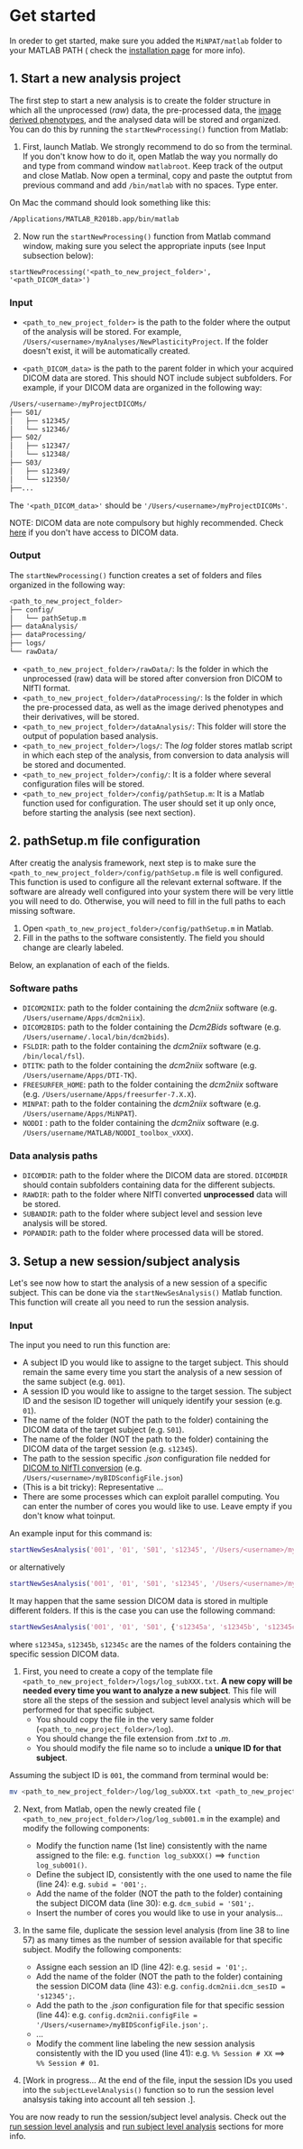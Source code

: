# Get started

In oreder to get started, make sure you added the `MiNPAT/matlab` folder to your MATLAB PATH ( check the [installation page](../installation/minpat_install.md) for more info).

## 1. Start a new analysis project

The first step to start a new analysis is to create the folder structure in which all the unprocessed (*raw*) data, the pre-processed data, the [image derived phenotypes](), and the analysed data will be stored and organized.
You can do this by running the `startNewProcessing()` function from Matlab:

1. First, launch Matlab. We strongly recommend to do so from the terminal. If you don't know how to do it, open Matlab the way you normally do and type from command window `matlabroot`. Keep track of the output and close Matlab. Now open a terminal, copy and paste the outptut from previous command and add `/bin/matlab` with no spaces. Type enter.

On Mac the command should look something like this:
```bash
/Applications/MATLAB_R2018b.app/bin/matlab
```

2. Now run the `startNewProcessing()` function from Matlab command window, making sure you select the appropriate inputs (see Input subsection below):
```matalb
startNewProcessing('<path_to_new_project_folder>', '<path_DICOM_data>')
```

### Input

* `<path_to_new_project_folder>` is the path to the folder where the output of the analysis will be stored. For example, `/Users/<username>/myAnalyses/NewPlasticityProject`. If the folder doesn't exist, it will be automatically created.

* `<path_DICOM_data>` is the path to the parent folder in which your acquired DICOM data are stored. This should NOT include subject subfolders. For example, if your DICOM data are organized in the following way:
```bash
/Users/<username>/myProjectDICOMs/
├── S01/
│   ├── s12345/
│   └── s12346/
├── S02/
│   ├── s12347/
│   └── s12348/
├── S03/
│   ├── s12349/
│   └── s12350/
├──...
```
The `'<path_DICOM_data>'` should be `'/Users/<username>/myProjectDICOMs'`.

NOTE: DICOM data are note compulsory but highly recommended. Check [here]() if you don't have access to DICOM data.

### Output

The `startNewProcessing()` function creates a set of folders and files organized in the following way:
```bash
<path_to_new_project_folder>
├── config/
│   └── pathSetup.m
├── dataAnalysis/
├── dataProcessing/
├── logs/
└── rawData/
```
* `<path_to_new_project_folder>/rawData/`: Is the folder in which the unprocessed (raw) data will be stored after conversion fron DICOM to NIfTI format.
* `<path_to_new_project_folder>/dataProcessing/`: Is the folder in which the pre-processed data, as well as the image derived phenotypes and their derivatives, will be stored.
* `<path_to_new_project_folder>/dataAnalysis/`: This folder will store the output of population based analysis.
* `<path_to_new_project_folder>/logs/`: The *log* folder stores matlab script in which each step of the analysis, from conversion to data analysis will be stored and documented.
* `<path_to_new_project_folder>/config/`: It is a folder where several configuration files will be stored.
* `<path_to_new_project_folder>/config/pathSetup.m`: It is a Matlab function used for configuration. The user should set it up only once, before starting the analysis (see next section).

## 2. pathSetup.m file configuration

After creatig the analysis framework, next step is to make sure the `<path_to_new_project_folder>/config/pathSetup.m` file is well configured. This function is used to configure all the relevant external software. If the software are already well configured into your system there will be very little you will need to do. Otherwise, you will need to fill in the full paths to each missing software.

1. Open `<path_to_new_project_folder>/config/pathSetup.m` in Matlab. 
2. Fill in the paths to the software consistently. The field you should change are clearly labeled.

Below, an explanation of each of the fields.

### Software paths
- `DICOM2NIIX`: path to the folder containing the *dcm2niix* software (e.g. `/Users/username/Apps/dcm2niix`).
- `DICOM2BIDS`: path to the folder containing the *Dcm2Bids* software (e.g. `/Users/username/.local/bin/dcm2bids`).
- `FSLDIR`: path to the folder containing the *dcm2niix* software (e.g. `/bin/local/fsl`).
- `DTITK`: path to the folder containing the *dcm2niix* software (e.g. `/Users/username/Apps/DTI-TK`).
- `FREESURFER_HOME`: path to the folder containing the *dcm2niix* software (e.g. `/Users/username/Apps/freesurfer-7.X.X`).
- `MINPAT`: path to the folder containing the *dcm2niix* software (e.g. `/Users/username/Apps/MiNPAT`).
- `NODDI` : path to the folder containing the *dcm2niix* software (e.g. `/Users/username/MATLAB/NODDI_toolbox_vXXX`).

 ### Data analysis paths
- `DICOMDIR`: path to the folder where the DICOM data are stored. `DICOMDIR` should contain subfolders containing data for the different subjects.
- `RAWDIR`: path to the folder where NIfTI converted **unprocessed** data will be stored.
- `SUBANDIR`: path to the folder where subject level and session leve analysis will be stored.
- `POPANDIR`: path to the folder where processed data will be stored.

## 3. Setup a new session/subject analysis

Let's see now how to start the analysis of a new session of a specific subject. This can be done via the `startNewSesAnalysis()` Matlab function.
This function will create all you need to run the session analysis.

### Input

The input you need to run this function are:

* A subject ID you would like to assigne to the target subject. This should remain the same every time you start the analysis of a new session of the same subject (e.g. `001`).
* A session ID you would like to assigne to the target session. The subject ID and the sesison ID together will uniquely identify your session (e.g. `01`).
* The name of the folder (NOT the path to the folder) containing the DICOM data of the target subject (e.g. `S01`).
* The name of the folder (NOT the path to the folder) containing the DICOM data of the target session (e.g. `s12345`).
* The path to the session specific *.json* configuration file nedded for [DICOM to NIfTI conversion](https://unfmontreal.github.io/Dcm2Bids/docs/3-configuration/) (e.g. `/Users/<username>/myBIDSconfigFile.json`)
* (This is a bit tricky): Representative ...
* There are some processes which can exploit parallel computing. You can enter the number of cores you would like to use. Leave empty if you don't know what toinput.

An example input for this command is:
```matlab
startNewSesAnalysis('001', '01', 'S01', 's12345', '/Users/<username>/myBIDSconfigFile.json', {'localizer', 'noise'}, 4);
```
or alternatively
```matlab
startNewSesAnalysis('001', '01', 'S01', 's12345', '/Users/<username>/myBIDSconfigFile.json', '', '');
```

It may happen that the same session DICOM data is stored in multiple different folders.
If this is the case you can use the following command:
```matlab
startNewSesAnalysis('001', '01', 'S01', {'s12345a', 's12345b', 's12345c'}, '/Users/<username>/myBIDSconfigFile.json', {'localizer', 'noise'}, 4);
```
where `s12345a`, `s12345b`, `s12345c` are the names of the folders containing the specific session DICOM data.

1. First, you need to create a copy of the template file `<path_to_new_project_folder>/logs/log_subXXX.txt`. **A new copy will be needed every time you want to analyze a new subject**. This file will store all the steps of the session and subject level analysis which will be performed for that specific subject. 
    * You should copy the file in the very same folder (`<path_to_new_project_folder>/log`).
    * You should change the file extension from *.txt* to *.m*.
    * You should modify the file name so to include a **unique ID for that subject**.

Assuming the subject ID is `001`, the command from terminal would be:
```bash
mv <path_to_new_project_folder>/log/log_subXXX.txt <path_to_new_project_folder>/log/log_sub001.m
```

2. Next, from Matlab, open the newly created file (` <path_to_new_project_folder>/log/log_sub001.m` in the example) and modify the following components:
    * Modify the function name (1st line) consistently with the name assigned to the file: e.g. `function log_subXXX()` ==> `function log_sub001()`.
    * Define the subject ID, consistently with the one used to name the file (line 24): e.g. `subid = '001';`.
    * Add the name of the folder (NOT the path to the folder) containing the subject DICOM data (line 30): e.g. `dcm_subid = 'S01';`.
    * Insert the number of cores you would like to use in your analysis...

3. In the same file, duplicate the session level analysis (from line 38 to line 57) as many times as the number of session available for that specific subject. Modify the following components:
    * Assigne each session an ID (line 42): e.g. `sesid = '01';`.
    * Add the name of the folder (NOT the path to the folder) containing the session DICOM data (line 43): e.g. `config.dcm2nii.dcm_sesID = 's12345';`.
    * Add the path to the *.json* configuration file for that specific session (line 44): e.g. `config.dcm2nii.configFile = '/Users/<username>/myBIDSconfigFile.json';`.
    * ...
    * Modify the comment line labeling the new session analysis consistently with the ID you used (line 41): e.g. `%% Session # XX` ==> `%% Session # 01`.

4. [Work in progress... At the end of the file, input the session IDs you used into the `subjectLevelAnalysis()` function so to run the session level analsysis taking into account all teh session .].


You are now ready to run the session/subject level analysis. Check out the [run session level analysis](runSesLevelAn.md) and [run subject level analysis](runSubLevelAn.md) sections for more info.
